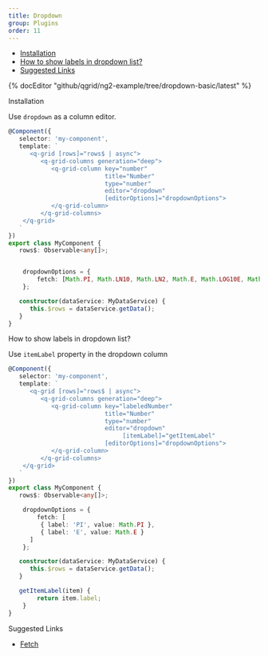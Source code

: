 ```yaml
---
title: Dropdown
group: Plugins
order: 11
---
```

- [Installation](#installation)
- [How to show labels in dropdown list?](#how-to-show-labels-in-dropdown-list?)
- [Suggested Links](#suggested-links)

{% docEditor "github/qgrid/ng2-example/tree/dropdown-basic/latest" %}

<a name="#installation">
   Installation
</a>

Use `dropdown` as a column editor.

```typescript
@Component({
   selector: 'my-component',
   template: `
      <q-grid [rows]="rows$ | async">
         <q-grid-columns generation="deep">
            <q-grid-column key="number"
                           title="Number"
                           type="number"
                           editor="dropdown"
                           [editorOptions]="dropdownOptions">
            </q-grid-column>
         </q-grid-columns>
    </q-grid>
   `
})
export class MyComponent {
   rows$: Observable<any[]>;


  	dropdownOptions = {
		fetch: [Math.PI, Math.LN10, Math.LN2, Math.E, Math.LOG10E, Math.LOG2E, Math.SQRT1_2]
	};

   constructor(dataService: MyDataService) {
      this.$rows = dataService.getData();
   }
}
```

<a name="#how-to-show-labels-in-dropdown-list">
   How to show labels in dropdown list?
</a>

Use `itemLabel` property in the dropdown column

```typescript
@Component({
   selector: 'my-component',
   template: `
      <q-grid [rows]="rows$ | async">
         <q-grid-columns generation="deep">
            <q-grid-column key="labeledNumber"
                           title="Number"
                           type="number"
                           editor="dropdown"
					            [itemLabel]="getItemLabel"
                           [editorOptions]="dropdownOptions">
            </q-grid-column>
         </q-grid-columns>
    </q-grid>
   `
})
export class MyComponent {
   rows$: Observable<any[]>;

  	dropdownOptions = {
		fetch: [
         { label: 'PI', value: Math.PI }, 
         { label: 'E', value: Math.E }
      ]
	};

   constructor(dataService: MyDataService) {
      this.$rows = dataService.getData();
   }

   getItemLabel(item) {
		return item.label;
	}
}
```

<a name="#suggested-links">
   Suggested Links
</a>

* [Fetch](/reference/fetch.html)